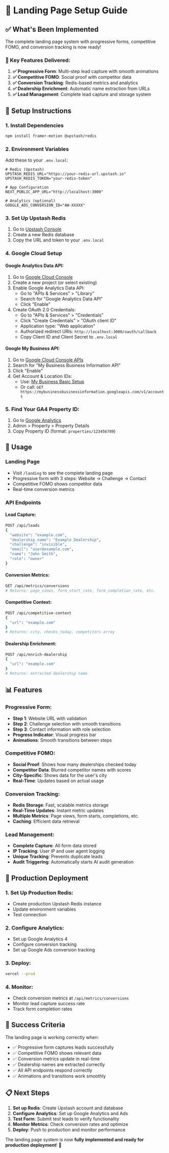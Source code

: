 # 🚀 Landing Page Setup Guide

## ✅ **What's Been Implemented**

The complete landing page system with progressive forms, competitive FOMO, and conversion tracking is now ready!

### **🎯 Key Features Delivered:**

1. **✅ Progressive Form**: Multi-step lead capture with smooth animations
2. **✅ Competitive FOMO**: Social proof with competitor data
3. **✅ Conversion Tracking**: Redis-based metrics and analytics
4. **✅ Dealership Enrichment**: Automatic name extraction from URLs
5. **✅ Lead Management**: Complete lead capture and storage system

## 🔧 **Setup Instructions**

### **1. Install Dependencies**

```bash
npm install framer-motion @upstash/redis
```

### **2. Environment Variables**

Add these to your `.env.local`:

```env
# Redis (Upstash)
UPSTASH_REDIS_URL="https://your-redis-url.upstash.io"
UPSTASH_REDIS_TOKEN="your-redis-token"

# App Configuration
NEXT_PUBLIC_APP_URL="http://localhost:3000"

# Analytics (optional)
GOOGLE_ADS_CONVERSION_ID="AW-XXXXX"
```

### **3. Set Up Upstash Redis**

1. Go to [Upstash Console](https://console.upstash.com/)
2. Create a new Redis database
3. Copy the URL and token to your `.env.local`

### **4. Google Cloud Setup**

#### **Google Analytics Data API:**
1. Go to [Google Cloud Console](https://console.cloud.google.com)
2. Create a new project (or select existing)
3. Enable Google Analytics Data API:
   - Go to "APIs & Services" > "Library"
   - Search for "Google Analytics Data API"
   - Click "Enable"
4. Create OAuth 2.0 Credentials:
   - Go to "APIs & Services" > "Credentials"
   - Click "Create Credentials" > "OAuth client ID"
   - Application type: "Web application"
   - Authorized redirect URIs: `http://localhost:3000/oauth/callback`
   - Copy Client ID and Client Secret to `.env.local`

#### **Google My Business API:**
1. Go to [Google Cloud Console APIs](https://console.cloud.google.com/apis/library)
2. Search for "My Business Business Information API"
3. Click "Enable"
4. Get Account & Location IDs:
   - Use: [My Business Basic Setup](https://developers.google.com/my-business/content/basic-setup)
   - Or call: `GET https://mybusinessbusinessinformation.googleapis.com/v1/accounts`

### **5. Find Your GA4 Property ID:**
1. Go to [Google Analytics](https://analytics.google.com)
2. Admin > Property > Property Details
3. Copy Property ID (format: `properties/123456789`)

## 🎯 **Usage**

### **Landing Page**
- Visit `/landing` to see the complete landing page
- Progressive form with 3 steps: Website → Challenge → Contact
- Competitive FOMO shows competitor data
- Real-time conversion metrics

### **API Endpoints**

#### **Lead Capture:**
```bash
POST /api/leads
{
  "website": "example.com",
  "dealership_name": "Example Dealership",
  "challenge": "invisible",
  "email": "user@example.com",
  "name": "John Smith",
  "role": "owner"
}
```

#### **Conversion Metrics:**
```bash
GET /api/metrics/conversions
# Returns: page_views, form_start_rate, form_completion_rate, etc.
```

#### **Competitive Context:**
```bash
POST /api/competitive-context
{
  "url": "example.com"
}
# Returns: city, checks_today, competitors array
```

#### **Dealership Enrichment:**
```bash
POST /api/enrich-dealership
{
  "url": "example.com"
}
# Returns: extracted dealership name
```

## 📊 **Features**

### **Progressive Form:**
- **Step 1**: Website URL with validation
- **Step 2**: Challenge selection with smooth transitions
- **Step 3**: Contact information with role selection
- **Progress Indicator**: Visual progress bar
- **Animations**: Smooth transitions between steps

### **Competitive FOMO:**
- **Social Proof**: Shows how many dealerships checked today
- **Competitor Data**: Blurred competitor names with scores
- **City-Specific**: Shows data for the user's city
- **Real-Time**: Updates based on actual usage

### **Conversion Tracking:**
- **Redis Storage**: Fast, scalable metrics storage
- **Real-Time Updates**: Instant metric updates
- **Multiple Metrics**: Page views, form starts, completions, etc.
- **Caching**: Efficient data retrieval

### **Lead Management:**
- **Complete Capture**: All form data stored
- **IP Tracking**: User IP and user agent logging
- **Unique Tracking**: Prevents duplicate leads
- **Audit Triggering**: Automatically starts AI audit generation

## 🚀 **Production Deployment**

### **1. Set Up Production Redis:**
- Create production Upstash Redis instance
- Update environment variables
- Test connection

### **2. Configure Analytics:**
- Set up Google Analytics 4
- Configure conversion tracking
- Set up Google Ads conversion tracking

### **3. Deploy:**
```bash
vercel --prod
```

### **4. Monitor:**
- Check conversion metrics at `/api/metrics/conversions`
- Monitor lead capture success rate
- Track form completion rates

## 🎉 **Success Criteria**

The landing page is working correctly when:
- ✅ Progressive form captures leads successfully
- ✅ Competitive FOMO shows relevant data
- ✅ Conversion metrics update in real-time
- ✅ Dealership names are extracted correctly
- ✅ All API endpoints respond correctly
- ✅ Animations and transitions work smoothly

## 📋 **Next Steps**

1. **Set up Redis**: Create Upstash account and database
2. **Configure Analytics**: Set up Google Analytics and Ads
3. **Test Form**: Submit test leads to verify functionality
4. **Monitor Metrics**: Check conversion rates and optimize
5. **Deploy**: Push to production and monitor performance

The landing page system is now **fully implemented and ready for production deployment**! 🚀
